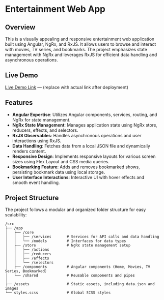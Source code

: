 # Entertainment Web App

## Overview

This is a visually appealing and responsive entertainment web application built using Angular, NgRx, and RxJS. It allows users to browse and interact with movies, TV series, and bookmarks. The project emphasizes state management with NgRx and leverages RxJS for efficient data handling and asynchronous operations.

## Live Demo

[Live Demo Link](#) — (replace with actual link after deployment)

## Features

- **Angular Expertise**: Utilizes Angular components, services, routing, and NgRx for state management.
- **NgRx State Management**: Manages application state using NgRx store, reducers, effects, and selectors.
- **RxJS Observables**: Handles asynchronous operations and user interactions using RxJS.
- **Data Handling**: Fetches data from a local JSON file and dynamically renders content.
- **Responsive Design**: Implements responsive layouts for various screen sizes using Flex Layout and CSS media queries.
- **Bookmarking Feature**: Adds and removes bookmarked shows, persisting bookmark data using local storage.
- **User Interface Interactions**: Interactive UI with hover effects and smooth event handling.

## Project Structure

The project follows a modular and organized folder structure for easy scalability:

```plaintext
/src
├── /app
│   ├── /core
│   │   ├── /services       # Services for API calls and data handling
│   │   └── /models         # Interfaces for data types
│   ├── /store              # NgRx state management setup
│   │   ├── /actions
│   │   ├── /reducers
│   │   ├── /effects
│   │   └── /selectors
│   ├── /components         # Angular components (Home, Movies, TV Series, Bookmarked)
│   └── /shared             # Reusable components and pipes
│
├── /assets                 # Static assets, including data.json and images
└── styles.scss             # Global SCSS styles
```
